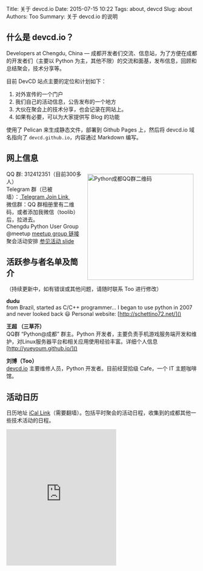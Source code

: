 Title: 关于 devcd.io
Date: 2015-07-15 10:22
Tags: about, devcd
Slug: about
Authors: Too
Summary: 关于 devcd.io 的说明

## 什么是 devcd.io？
Developers at Chengdu, China — 成都开发者们交流、信息站，为了方便在成都的开发者们（主要以 Python 为主，其他不限）的交流和面基，发布信息，回顾和总结聚会，技术分享等。

目前 DevCD 站点主要的定位和计划如下：  
1. 对外宣传的一个门户  
2. 我们自己的活动信息，公告发布的一个地方  
3. 大伙在聚会上的技术分享，也会记录在网站上。  
4. 如果有必要，可以为大家提供写 Blog 的功能  

使用了 Pelican 来生成静态文件，部署到 Github Pages 上，然后将 devcd.io 域名指向了 `devcd.github.io`，内容通过 Markdown 编写。

## 网上信息  
<div class=text-center style="float: right;	clear: left;	margin: 10px;"><img src=/img/qq.png width=280 alt=Python成都QQ群二维码></div>  

QQ 群: 312412351（目前300多人）  
Telegram 群（已被墙）：[ Telegram Join Link ][1]    
微信群：QQ 群相册里有二维码，或者添加我微信（toolib）后，拉进去。    
Chengdu Python User Group @meetup [meetup group 链接][2]  
聚会活动安排 [参见活动 slide][3]

## 活跃参与者名单及简介
（持续更新中，如有错误或其他问题，请随时联系 Too 进行修改）

**dudu**  
from Brazil, started as C/C++ programmer... I began to use python in 2007 and never looked back 😃  Personal website: [http://schettino72.net/]()

**王超 （三草芥）**  
QQ群 “Python@成都” 群主。Python 开发者，主要负责手机游戏服务端开发和维护，对Linux服务器平台和相关应用使用经验丰富。详细个人信息 [http://yueyoum.github.io/]()

**刘博（Too）**  
[devcd.io]() 主要维修人员，Python 开发者。目前经营拾级 Cafe，一个 IT 主题咖啡馆。

## 活动日历
日历地址 [iCal Link][7]（需要翻墙）。包括平时聚会的活动日程，收集到的成都其他一些技术活动的日程。

<iframe src="https://www.google.com/calendar/embed?showPrint=0&amp;showCalendars=0&amp;mode=AGENDA&amp;showNav=0&amp;height=600&amp;wkst=2&amp;bgcolor=%23FFFFFF&amp;src=ra63v1eqoj62iu7o5mq7ul3bbs%40group.calendar.google.com&amp;color=%238C500B&amp;ctz=Asia%2FShanghai" style=" border-width:0 " width="290" height="360" frameborder="0" scrolling="no"></iframe>

[1]:	https://telegram.me/joinchat/05ea4cb10254a5ae6a13168e5b46867e "Telegram Join Link"
[2]:	http://www.meetup.com/chengdupython/ "Meetup 聚会活动"
[3]:	https://slides.com/too/devcd
[7]:	https://www.google.com/calendar/ical/ra63v1eqoj62iu7o5mq7ul3bbs%40group.calendar.google.com/public/basic.ics